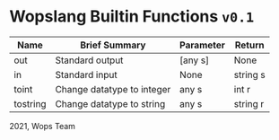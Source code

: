 # Wopslang Builtin Functions `v0.1`

|Name|Brief Summary|Parameter|Return|
|----|-------------|---------|------|
|out|Standard output|[any s]|None|
|in|Standard input|None|string s|
|toint|Change datatype to integer|any s|int r|
|tostring|Change datatype to string|any s|string r|

2021, Wops Team